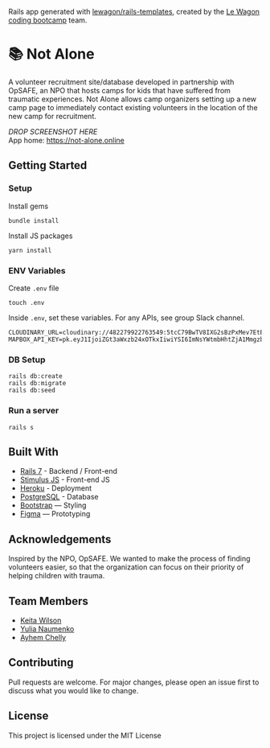 Rails app generated with [lewagon/rails-templates](https://github.com/lewagon/rails-templates), created by the [Le Wagon coding bootcamp](https://www.lewagon.com) team.

# 📚 Not Alone

A volunteer recruitment site/database developed in partnership with OpSAFE, an NPO that hosts camps for kids that have suffered from traumatic experiences. Not Alone allows camp organizers setting up a new camp page to immediately contact existing volunteers in the location of the new camp for recruitment.

_DROP SCREENSHOT HERE_
<br>
App home: https://not-alone.online
   

## Getting Started
### Setup

Install gems
```
bundle install
```
Install JS packages
```
yarn install
```

### ENV Variables
Create `.env` file
```
touch .env
```
Inside `.env`, set these variables. For any APIs, see group Slack channel.
```
CLOUDINARY_URL=cloudinary://482279922763549:5tcC79BwTV8IXG2sBzPxMev7EtE@djnxkxxw9
MAPBOX_API_KEY=pk.eyJ1IjoiZGt3aWxzb24xOTkxIiwiYSI6ImNsYWtmbHhtZjA1Mmgzb3BqNnVvZm9tZ3EifQ.jqERiLo3qGRnI21NTc1YDA
```

### DB Setup
```
rails db:create
rails db:migrate
rails db:seed
```

### Run a server
```
rails s
```

## Built With
- [Rails 7](https://guides.rubyonrails.org/) - Backend / Front-end
- [Stimulus JS](https://stimulus.hotwired.dev/) - Front-end JS
- [Heroku](https://heroku.com/) - Deployment
- [PostgreSQL](https://www.postgresql.org/) - Database
- [Bootstrap](https://getbootstrap.com/) — Styling
- [Figma](https://www.figma.com) — Prototyping

## Acknowledgements
Inspired by the NPO, OpSAFE. We wanted to make the process of finding volunteers easier, so that the organization can focus on their priority of helping children with trauma.

## Team Members
- [Keita Wilson](https://www.linkedin.com/in/keita-wilson-1234aa142/)
- [Yulia Naumenko](https://www.linkedin.com/in/yulia-naumenko-bba121119/)
- [Ayhem Chelly](https://github.com/41FUTURE)

## Contributing
Pull requests are welcome. For major changes, please open an issue first to discuss what you would like to change.

## License
This project is licensed under the MIT License
